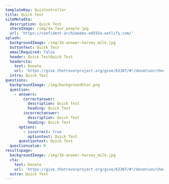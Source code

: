 ```yaml
---
templateKey: QuizController
title: Quick Test
siteMetadta:
  description: Quick Test
  shareImage: /img/4a-four_people.jpg
  url: 'https://confident-archimedes-ed555e.netlify.com/'
splash:
  backgroundImage: /img/2b-answer-harvey_milk.jpg
  buttonText: Quick Test
  emailRequired: false
  header: Quick TestQuick Test
  headercta:
    text: Donate
    url: 'https://give.thetrevorproject.org/give/63307/#!/donation/checkout'
  intro: Quick Test
questions:
  backgroundImage: /img/backgroundStar.png
  question:
    - answers:
        correctanswer:
          description: Quick Test
          heading: Quick Test
        incorrectanswer:
          description: Quick Test
          heading: Quick Test
      options:
        - iscorrect: true
          optiontext: Quick Test
      questiontext: Quick Test
  questionvalue: 0
resultspage:
  backgroundImage: /img/2b-answer-harvey_milk.jpg
  cta:
    text: Donate
    url: 'https://give.thetrevorproject.org/give/63307/#!/donation/checkout'
  outro: Quick Test
---
```


